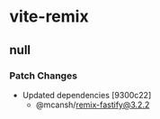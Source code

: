 # vite-remix

## null

### Patch Changes

- Updated dependencies [9300c22]
  - @mcansh/remix-fastify@3.2.2
